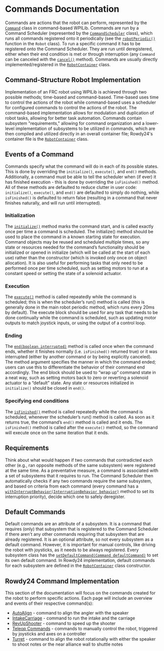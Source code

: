 # Commands Documentation

Commands are actions that the robot can perform, represented by the [`Command`](https://github.wpilib.org/allwpilib/docs/release/java/edu/wpi/first/wpilibj2/command/Command.html) class in command-based WPILib. Commands are run by a Command Scheduler (represented by the [`CommandScheduler`](https://github.wpilib.org/allwpilib/docs/release/java/edu/wpi/first/wpilibj2/command/CommandScheduler.html) class), which runs all commands registered onto it periodically (see the [`robotPeriodic()`](../../src/main/java/frc/robot/Robot.java#L49) function in the `Robot` class). To run a specific command it has to be registered onto the Command Scheduler. They are run until deregistered, either when their end condition is met or through interruption (any `Command` can be canceled with the [`cancel()`](https://github.wpilib.org/allwpilib/docs/release/java/edu/wpi/first/wpilibj2/command/Command.html#cancel()) method). Commands are usually directly implemented/registered in the [`RobotContainer`](../../../src/main/java/frc/robot/RobotContainer.java) class.

## Command-Structure Robot Implementation

Implementation of an FRC robot using WPILib is achieved through two possible methods; time-based and command-based. Time-based uses time to control the actions of the robot while command-based uses a scheduler for configured commands to control the actions of the robot. The command-based implementation allows for modulation and duplication of robot tasks, allowing for better task automation. Commands contain subsystem "requirements," allowing for command organization and a lower-level implementation of subsystems to be utilized in commands, which are then compiled and utilized directly in an overall container file; Rowdy24's container file is the [`RobotContainer`](../../../src/main/java/frc/robot/subsystems/Swerve.java) class.

## Events of a Command

Commands specify what the command will do in each of its possible states. This is done by overriding the `initialize()`, `execute()`, and `end()` methods. Additionally, a command must be able to tell the scheduler when (if ever) it has finished execution - this is done by overriding the `isFinished()` method. All of these methods are defaulted to reduce clutter in user code: `initialize()`, `execute()`, and `end()` are defaulted to simply do nothing, while `isFinished()` is defaulted to return false (resulting in a command that never finishes naturally, and will run until interrupted).

### Initialization

The [`initialize()`](https://github.wpilib.org/allwpilib/docs/release/java/edu/wpi/first/wpilibj2/command/Command.html#initialize()) method marks the command start, and is called exactly once per time a command is scheduled. The initialize() method should be used to place the command in a known starting state for execution. Command objects may be reused and scheduled multiple times, so any state or resources needed for the command’s functionality should be initialized or opened in initialize (which will be called at the start of each use) rather than the constructor (which is invoked only once on object allocation). It is also useful for performing tasks that only need to be performed once per time scheduled, such as setting motors to run at a constant speed or setting the state of a solenoid actuator.

### Execution

The [`execute()`](https://github.wpilib.org/allwpilib/docs/release/java/edu/wpi/first/wpilibj2/command/Command.html#execute()) method is called repeatedly while the command is scheduled; this is when the scheduler’s run() method is called (this is generally done in the main robot periodic method, which runs every 20ms by default). The execute block should be used for any task that needs to be done continually while the command is scheduled, such as updating motor outputs to match joystick inputs, or using the output of a control loop.

### Ending

The [`end(boolean interrupted)`](https://github.wpilib.org/allwpilib/docs/release/java/edu/wpi/first/wpilibj2/command/Command.html#end(boolean)) method is called once when the command ends, whether it finishes normally (i.e. `isFinished()` returned true) or it was interrupted (either by another command or by being explicitly canceled). The method argument specifies the manner in which the command ended; users can use this to differentiate the behavior of their command end accordingly. The end block should be used to “wrap up” command state in a neat way, such as setting motors back to zero or reverting a solenoid actuator to a “default” state. Any state or resources initialized in `initialize()` should be closed in `end()`.

### Specifying end conditions

The [`isFinished()`](https://github.wpilib.org/allwpilib/docs/release/java/edu/wpi/first/wpilibj2/command/Command.html#end(boolean)) method is called repeatedly while the command is scheduled, whenever the scheduler’s run() method is called. As soon as it returns true, the command’s `end()` method is called and it ends. The `isFinished()` method is called after the `execute()` method, so the command will execute once on the same iteration that it ends.

## Requirements

Think about what would happen if two commands that contradicted each other (e.g., ran opposite methods of the same subsystem) were registered at the same time. As a preventative measure, a command is associated with a set of subsystems that it requires to run. The Command Scheduler then automatically checks if any two commands require the same subsystem, and based on criteria from each command (every command has a [`withInterruptBehavior(InterruptionBehavior behavior)`](https://github.wpilib.org/allwpilib/docs/release/java/edu/wpi/first/wpilibj2/command/Command.html#withInterruptBehavior(edu.wpi.first.wpilibj2.command.Command.InterruptionBehavior)) method to set its interruption priority), decide which one to safely deregister.

## Default Commands

Default commands are an attribute of a subsystem. It is a command that requires (only) that subsystem that is registered to the Command Scheduler if there aren't any other commands requiring that subsystem that are already registered. It is an optional attribute, so not every subsystem as a default command. However, it is important for manual controls, like driving the robot with joysticks, as it needs to be always registered. Every subsystem class has the [`setDefaultCommand(Command defaultCommand)`](https://github.wpilib.org/allwpilib/docs/release/java/edu/wpi/first/wpilibj2/command/Subsystem.html#setDefaultCommand(edu.wpi.first.wpilibj2.command.Command)) to set its own default command. In Rowdy24 implementation, default commands for each subsystem are defined in the [`RobotContainer`](../../../src/main/java/frc/robot/RobotContainer.java#L117) class constructor.

## Rowdy24 Command Implementation

This section of the documentation will focus on the commands created for the robot to perform specific actions. Each page will include an overview and events of their respective command(s):
- [AutoAlign](AUTO_ALIGN) - command to align the angler with the speaker
- [IntakeCarriage](INTAKE_CARRIAGE) - command to run the intake and the carriage
- [RevUpShooter](REV_UP_SHOOTER) - command to speed up the shooter
- [Teleop Commands](TELEOP_COMMANDS) - commands to manually control the robot, triggered by joysticks and axes on a controller
- [Turret](TURRET.md) - command to align the robot rotationally with either the speaker to shoot notes or the near alliance wall to shuttle notes